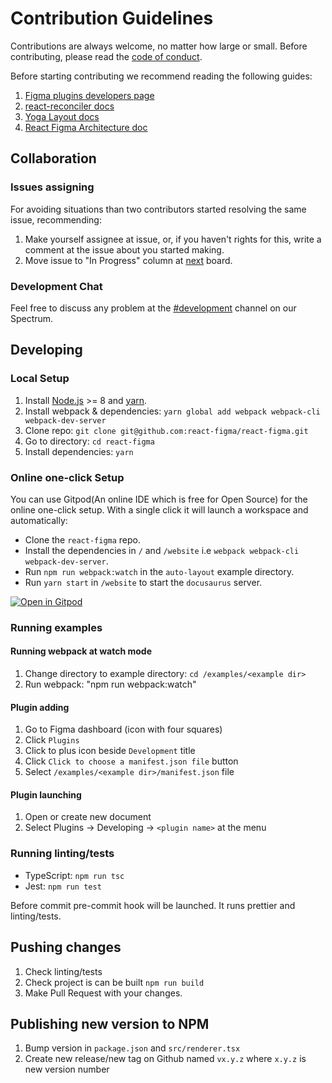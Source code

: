 # Contribution Guidelines

Contributions are always welcome, no matter how large or small. Before contributing, please read the [code of conduct](./CODE_OF_CONDUCT.md).

Before starting contributing we recommend reading the following guides:
1. [Figma plugins developers page](https://www.figma.com/plugin-docs/intro/)
2. [react-reconciler docs](https://github.com/facebook/react/tree/master/packages/react-reconciler)
3. [Yoga Layout docs](https://yogalayout.com/docs)
4. [React Figma Architecture doc](./docs/architecture.md)

## Collaboration

### Issues assigning

For avoiding situations than two contributors started resolving the same issue, recommending:

1. Make yourself assignee at issue, or, if you haven't rights for this, write a comment at the issue about you started making.
2. Move issue to "In Progress" column at [next](https://github.com/react-figma/react-figma/projects/2) board.

### Development Chat

Feel free to discuss any problem at the [#development](https://spectrum.chat/react-figma/development?tab=posts) channel on our Spectrum.

## Developing

### Local Setup

1. Install [Node.js](https://nodejs.org) >= 8 and [yarn](https://yarnpkg.com).
2. Install webpack & dependencies: `yarn global add webpack webpack-cli webpack-dev-server`
3. Clone repo: `git clone git@github.com:react-figma/react-figma.git`
4. Go to directory: `cd react-figma`
5. Install dependencies: `yarn`

### Online one-click Setup

You can use Gitpod(An online IDE which is free for Open Source) for the online one-click setup. With a single click it will launch a workspace and automatically: 

- Clone the `react-figma` repo.
- Install the dependencies in `/` and `/website` i.e `webpack webpack-cli webpack-dev-server`.
- Run `npm run webpack:watch` in the `auto-layout` example directory.
- Run `yarn start` in `/website` to start the `docusaurus` server.

[![Open in Gitpod](https://gitpod.io/button/open-in-gitpod.svg)](https://gitpod.io/from-referrer/)

### Running examples

#### Running webpack at watch mode

1. Change directory to example directory: `cd /examples/<example dir>`
2. Run webpack: "npm run webpack:watch"

#### Plugin adding

1. Go to Figma dashboard (icon with four squares)
2. Click `Plugins`
3. Click to plus icon beside `Development` title
4. Click `Click to choose a manifest.json file` button
5. Select `/examples/<example dir>/manifest.json` file

#### Plugin launching

1. Open or create new document
2. Select Plugins -> Developing -> `<plugin name>` at the menu

### Running linting/tests

* TypeScript: `npm run tsc`
* Jest: `npm run test`

Before commit pre-commit hook will be launched. It runs prettier and linting/tests.

## Pushing changes

1. Check linting/tests
2. Check project is can be built `npm run build`
3. Make Pull Request with your changes.

## Publishing new version to NPM
1. Bump version in `package.json` and `src/renderer.tsx`
2. Create new release/new tag on Github named `vx.y.z` where `x.y.z` is new version number
